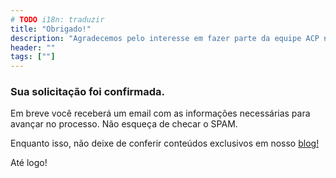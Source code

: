 ```yaml
---
# TODO i18n: traduzir
title: "Obrigado!"
description: "Agradecemos pelo interesse em fazer parte da equipe ACP nos EUA"
header: ""
tags: [""]
---
```

### Sua solicitação foi confirmada.

Em breve você receberá um email com as informações necessárias para avançar no processo. Não esqueça de checar o SPAM.

Enquanto isso, não deixe de conferir conteúdos exclusivos em nosso [blog!](http://www.acpbrasil.com/blog/)

Até logo!